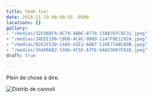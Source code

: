 ```yaml
---
title: Yeah fun!
date: 2018-11-19 08:49:55 -0500
locations: []
gallery:
- "/medias/32CD60FA-8C79-4B0E-8778-15BA3EFC8C31.jpeg"
- "/medias/34EEE186-19D0-4C4C-9D0D-11A7FBE12924.jpeg"
- "/medias/B262F53D-C6A6-41E2-A087-C26E714BC09B.jpeg"
- "/medias/34408AB2-5386-4C5E-A7FE-6A0330A7FA1B.jpeg"
draft: true

---
```

Plein de chose à dire. 

![](/medias/21599E26-1669-45B3-891F-C9A259D37C17.jpeg "Distrib de cannoli ")